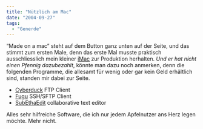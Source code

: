 ```yaml
---
title: "Nützlich am Mac"
date: "2004-09-27"
tags:
  - "Generde"
---
```


“Made on a mac” steht auf dem Button ganz unten auf der Seite, und das stimmt zum ersten Male, denn das erste Mal musste praktisch ausschliesslich mein kleiner [iMac](http://www.couchblog.de/couchblog/archives/2004/02/icouchblog.php) zur Produktion herhalten. _Und er hat nicht einen Pfennig dazubezahlt_, könnte man dazu noch anmerken, denn die folgenden Programme, die allesamt für wenig oder gar kein Geld erhältlich sind, standen mir dabei zur Seite.

- [Cyberduck](https://cyberduck.io/?l=de) FTP Client
- [Fugu](https://sourceforge.net/projects/fugussh/files/) SSH/SFTP Client
- [SubEthaEdit](https://www.codingmonkeys.de/subethaedit/) collaborative text editor

Alles sehr hilfreiche Software, die ich nur jedem Apfelnutzer ans Herz legen möchte. Mehr nicht.
